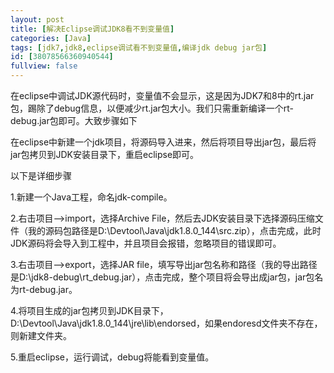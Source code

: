 ```yaml
---
layout: post
title: [解决Eclipse调试JDK8看不到变量值]
categories: [Java]
tags: [jdk7,jdk8,eclipse调试看不到变量值,编译jdk debug jar包]
id: [38078566360940544]
fullview: false
---
```


在eclipse中调试JDK源代码时，变量值不会显示，这是因为JDK7和8中的rt.jar包，踢除了debug信息，以便减少rt.jar包大小。我们只需重新编译一个rt-debug.jar包即可。大致步骤如下

在eclipse中新建一个jdk项目，将源码导入进来，然后将项目导出jar包，最后将jar包拷贝到JDK安装目录下，重启eclipse即可。

以下是详细步骤

1.新建一个Java工程，命名jdk-compile。

2.右击项目—>import，选择Archive File，然后去JDK安装目录下选择源码压缩文件（我的源码包路径是D:\Devtool\Java\jdk1.8.0_144\src.zip），点击完成，此时JDK源码将会导入到工程中，并且项目会报错，忽略项目的错误即可。

3.右击项目—>export，选择JAR file，填写导出jar包名称和路径（我的导出路径是D:\jdk8-debug\rt_debug.jar），点击完成，整个项目将会导出成jar包，jar包名为rt-debug.jar。

4.将项目生成的jar包拷贝到JDK目录下，D:\Devtool\Java\jdk1.8.0_144\jre\lib\endorsed，如果endoresd文件夹不存在，则新建文件夹。

5.重启eclipse，运行调试，debug将能看到变量值。

